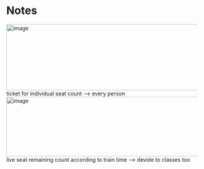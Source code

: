 # Notes
<img width="912" height="174" alt="image" src="https://github.com/user-attachments/assets/03abe309-2d92-43cb-b515-3f113ed9baa6" />
ticket for individual seat count --> every person
<img width="1118" height="157" alt="image" src="https://github.com/user-attachments/assets/dc3eac54-87da-4af9-983a-8ae2f1339930" />
live seat remaining count according to train time --> devide to classes too

